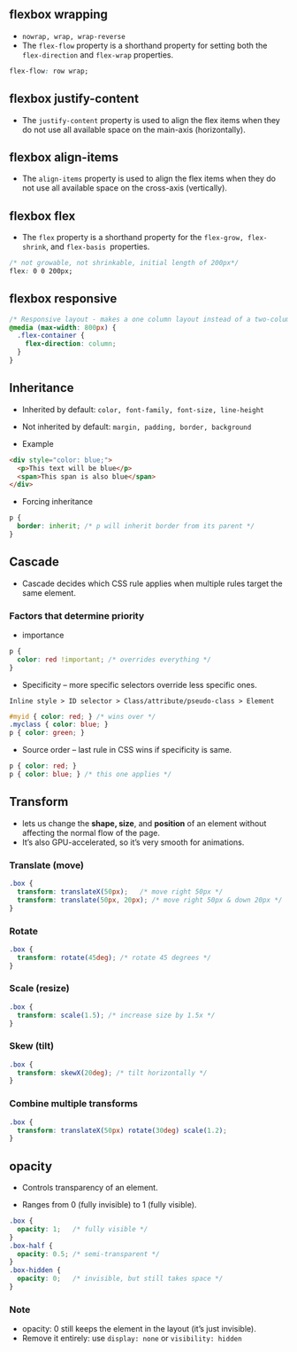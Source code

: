 ## flexbox wrapping
- `nowrap, wrap, wrap-reverse`
- The `flex-flow` property is a shorthand property for setting both the `flex-direction` and `flex-wrap` properties.
```css
flex-flow: row wrap;
```

## flexbox justify-content
- The `justify-content` property is used to align the flex items when they do not use all available space on the main-axis (horizontally).

## flexbox align-items
- The `align-items` property is used to align the flex items when they do not use all available space on the cross-axis (vertically).

## flexbox flex
- The `flex` property is a shorthand property for the `flex-grow, flex-shrink`, and `flex-basis `properties.
```css
/* not growable, not shrinkable, initial length of 200px*/
flex: 0 0 200px;
```

## flexbox responsive
```css
/* Responsive layout - makes a one column layout instead of a two-column layout */
@media (max-width: 800px) {
  .flex-container {
    flex-direction: column;
  }
}
```

## Inheritance
- Inherited by default: `color, font-family, font-size, line-height`

- Not inherited by default: `margin, padding, border, background`

- Example
```html
<div style="color: blue;">
  <p>This text will be blue</p>
  <span>This span is also blue</span>
</div>
```

- Forcing inheritance
```css
p {
  border: inherit; /* p will inherit border from its parent */
}
```

## Cascade
- Cascade decides which CSS rule applies when multiple rules target the same element.

### Factors that determine priority

- importance
```css
p {
  color: red !important; /* overrides everything */
}
```
- Specificity – more specific selectors override less specific ones.

`Inline style > ID selector > Class/attribute/pseudo-class > Element`

```css
#myid { color: red; } /* wins over */
.myclass { color: blue; }
p { color: green; }
```

- Source order – last rule in CSS wins if specificity is same.
```css
p { color: red; }
p { color: blue; } /* this one applies */
```

## Transform
- lets us change the **shape, size**, and **position** of an element without affecting the normal flow of the page.
- It’s also GPU-accelerated, so it’s very smooth for animations.

### Translate (move)
```css
.box {
  transform: translateX(50px);   /* move right 50px */
  transform: translate(50px, 20px); /* move right 50px & down 20px */
}
```

### Rotate
```css
.box {
  transform: rotate(45deg); /* rotate 45 degrees */
}
```

### Scale (resize)
```css
.box {
  transform: scale(1.5); /* increase size by 1.5x */
}
```

### Skew (tilt)
```css
.box {
  transform: skewX(20deg); /* tilt horizontally */
}
```

### Combine multiple transforms
```css
.box {
  transform: translateX(50px) rotate(30deg) scale(1.2);
}
```

## opacity
- Controls transparency of an element.

- Ranges from 0 (fully invisible) to 1 (fully visible).

```css
.box {
  opacity: 1;   /* fully visible */
}
.box-half {
  opacity: 0.5; /* semi-transparent */
}
.box-hidden {
  opacity: 0;   /* invisible, but still takes space */
}
```

### Note
- opacity: 0 still keeps the element in the layout (it’s just invisible).
- Remove it entirely: use `display: none` or `visibility: hidden`